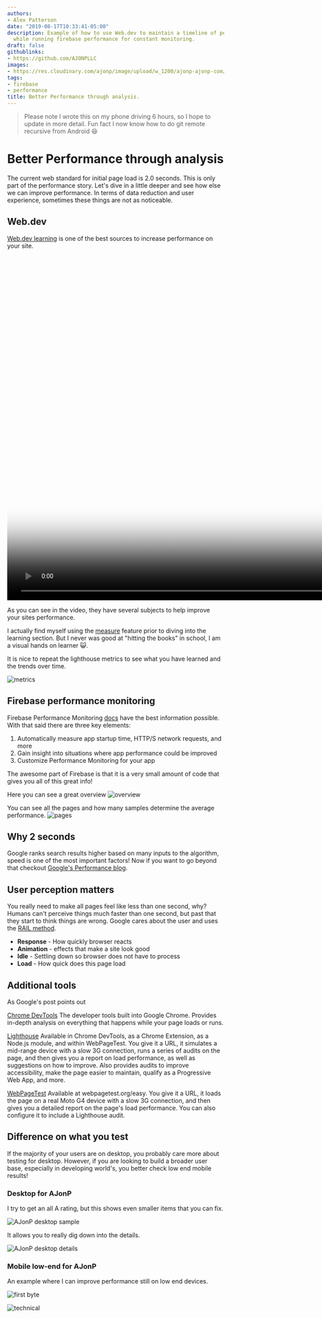 ```yaml
---
authors:
- Alex Patterson
date: "2019-08-17T10:33:41-05:00"
description: Example of how to use Web.dev to maintain a timeline of performance,
  while running firebase performance for constant monitoring.
draft: false
githublinks:
- https://github.com/AJONPLLC
images:
- https://res.cloudinary.com/ajonp/image/upload/w_1200/ajonp-ajonp-com/blog/Adobe_20190817_102729.jpg
tags:
- firebase
- performance
title: Better Performance through analysis.
---
```


> Please note I wrote this on my phone driving 6 hours, so I hope to update in more detail.
> Fun fact I now know how to do git remote recursive from Android 😆

# Better Performance through analysis

The current web standard for initial page load is 2.0 seconds. 
This is only part of the performance story. Let's dive in a little deeper and see how else we can improve performance. 
In terms of data reduction and user experience, sometimes these things are not as noticeable.

## Web.dev

[Web.dev learning](https://web.dev/learn) is one of the best sources to increase performance on your site.

<video controls poster="https://res.cloudinary.com/ajonp/image/upload/q_auto/ajonp-ajonp-com/blog/Screenshot_20190817-083308_2.png" height="800">
  <source src="https://res.cloudinary.com/ajonp/video/upload/q_auto/ajonp-ajonp-com/blog/20190817_115842.mp4" type="video/mp4">
</video>

As you can see in the video, they have several subjects to help improve your sites performance.

I actually find myself using the [measure](https://web.dev/measure) feature prior to diving into the learning section. 
But I never was good at "hitting the books" in school, I am a visual hands on learner 😺.

It is nice to repeat the lighthouse metrics to see what you have learned and the trends over time.

![metrics](https://res.cloudinary.com/ajonp/image/upload/q_auto/ajonp-ajonp-com/blog/Screenshot_20190817-083308_2.png)

## Firebase performance monitoring

Firebase Performance Monitoring [docs](https://firebase.google.com/docs/perf-mon) have the best information possible.
With that said there are three key elements:

1. Automatically measure app startup time, HTTP/S network requests, and more
1. Gain insight into situations where app performance could be improved
1. Customize Performance Monitoring for your app

The awesome part of Firebase is that it is a very small amount of code that gives you all of this great info!

Here you can see a great overview
![overview](https://res.cloudinary.com/ajonp/image/upload/q_auto/ajonp-ajonp-com/blog/Screenshot_20190817-100008_2.png)

You can see all the pages and how many samples determine the average performance.
![pages](https://res.cloudinary.com/ajonp/image/upload/q_auto/ajonp-ajonp-com/blog/Screenshot_20190817-170441.png)

## Why 2 seconds

Google ranks search results higher based on many inputs to the algorithm, speed is one of the most important factors!
Now if you want to go beyond that checkout [Google's Performance blog](https://developers.google.com/web/fundamentals/performance/why-performance-matters/).


## User perception matters

You really need to make all pages feel like less than one second, why?
Humans can't perceive things much faster than one second, but past that they start to think things are wrong.
Google cares about the user and uses the [RAIL method](https://developers.google.com/web/fundamentals/performance/rail).

- **Response**  - How quickly browser reacts
- **Animation** - effects that make a site look good
- **Idle** - Settling down so browser does not have to process
- **Load** - How quick does this page load

## Additional tools

As Google's post points out

[Chrome DevTools](https://developers.google.com/web/fundamentals/performance/rail#devtools) The developer tools built into Google Chrome. Provides in-depth analysis on everything that happens while your page loads or runs.

[Lighthouse](https://developers.google.com/web/fundamentals/performance/rail#lighthouse) Available in Chrome DevTools, as a Chrome Extension, as a Node.js module, and within WebPageTest. You give it a URL, it simulates a mid-range device with a slow 3G connection, runs a series of audits on the page, and then gives you a report on load performance, as well as suggestions on how to improve. Also provides audits to improve accessibility, make the page easier to maintain, qualify as a Progressive Web App, and more.

[WebPageTest](https://developers.google.com/web/fundamentals/performance/rail#webpagetest) Available at webpagetest.org/easy. You give it a URL, it loads the page on a real Moto G4 device with a slow 3G connection, and then gives you a detailed report on the page's load performance. You can also configure it to include a Lighthouse audit.

## Difference on what you test

If the majority of your users are on desktop, you probably care more about testing for desktop. However, if you are looking to build a broader user base, especially in developing world's, you better check low end mobile results!

### Desktop for AJonP

I try to get an all A rating, but this shows even smaller items that you can fix.

![AJonP desktop sample](https://res.cloudinary.com/ajonp/image/upload/q_auto/ajonp-ajonp-com/blog/Screenshot_20190818-124358.png)

It allows you to really dig down into the details.

![AJonP desktop details](https://res.cloudinary.com/ajonp/image/upload/q_auto/ajonp-ajonp-com/blog/Screenshot_20190818-124455.png)

### Mobile low-end for AJonP

An example where I can improve performance still on low end devices.

![first byte](https://res.cloudinary.com/ajonp/image/upload/q_auto/ajonp-ajonp-com/blog/Screenshot_20190817-225336.png)

![technical](https://res.cloudinary.com/ajonp/image/upload/q_auto/ajonp-ajonp-com/blog/Screenshot_20190817-225421.png)
